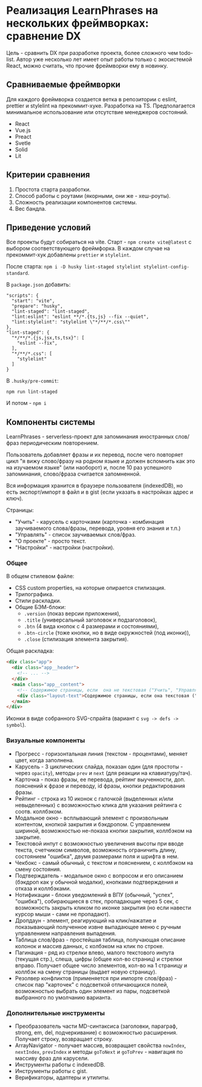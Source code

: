 # Реализация LearnPhrases на нескольких фреймворках: сравнение DX

Цель - сравнить DX при разработке проекта, более сложного чем todo-list. Автор уже несколько лет имеет опыт работы только с экосистемой React,  можно считать, что прочие фреймворки ему в новинку.



## Сравниваемые фреймворки

Для каждого фреймворка создается ветка в репозитории с eslint, prettier и stylelint на прекоммит-хуке. Разработка на TS. Предполагается минимальное использование или отсутствие менеджеров состояний.

- React
- Vue.js
- Preact
- Svetle
- Solid
- Lit



## Критерии сравнения

1. Простота старта разработки.
2. Способ работы с роутами (якорными, они же - хеш-роуты).
3. Сложность реализации компонентов системы.
4. Вес бандла.


## Приведение условий

Все проекты будут собираться на vite. Старт - `npm create vite@latest` с выбором соответствующего фреймфорка. В каждом случае на прекоммит-хук добавлены `prettier` и `stylelint`.

После старта: `npm i -D husky lint-staged stylelint stylelint-config-standard`.

В `package.json` добавить:

```
"scripts": {
  "start": "vite",
  "prepare": "husky",
  "lint-staged": "lint-staged",
  "lint:eslint": "eslint **/*.{ts,js} --fix --quiet",
  "lint:stylelint": "stylelint \"*/**/*.css\""
},
"lint-staged": {
  "*/**/*.{js,jsx,ts,tsx}": [
    "eslint --fix",
  ],
  "*/**/*.css": [
    "stylelint"
  ]
}
```

В `.husky/pre-commit`:

```
npm run lint-staged
```

И потом - `npm i`



## Компоненты системы

LearnPhrases - serverless-проект для запоминания иностранных слов/фраз периодическим повторением.

Пользователь добавляет фразы и их перевод, после чего повторяет цикл "я вижу слово/фразу на родном языке и должен вспомнить как это на изучаемом языке" (или наоборот) и, после 10 раз успешного запоминания, слово/фраза считается запомненной.

Вся информация хранится в браузере пользователя (indexedDB), но есть экспорт/импорт в файл и в gist (если указать в настройках адрес и ключ).

Страницы:

- "Учить" - карусель с карточками (карточка - комбинация заучиваемого слова/фразы, перевода, уровня его знания и т.п.)
- "Управлять" - список заучиваемых слов/фраз.
- "О проекте" - просто текст.
- "Настройки" - настройки (настройки).


### Общее

В общем стилевом файле:

- CSS custom properties, на которые опирается стилизация.
- Трипографика.
- Стили раскладки.
- Общие БЭМ-блоки:
  - `.version` (показ версии приложения),
  - `.title` (универсальный заголовок и подзаголовок),
  - `.btn` (4 вида кнопок с 4 размерами и состояниями),
  - `.btn-circle` (тоже кнопки, но в виде окружностей (под иконки)),
  - `.close` (стилизация элемента закрытия).

Общая раскладка:

```html
<div class="app">
  <div class="app__header">
    <!-- ... -->
  </div>
  <main class="app__content">
    <!-- Содержимое страницы, если  она не текстовая ("Учить", "Управлять") -->
    <div class="layout-text">Содержимое страницы, если она текстовая ("О проекте", "Настройки")</div>
  </main>
</div>
```

Иконки в виде собранного SVG-спрайта (вариант с `svg -> defs -> symbol`).



### Визуальные компоненты

- Прогресс - горизонтальная линия (текстом - процентами), меняет цвет, когда заполнена.
- Карусель - 3 циклических слайда, показан один (для простоты - через `opacity`), методы `prev` и `next` (для реакции на клавиатуру/тач).
- Карточка - показ фразы, ее перевода, рейтинг выученности, доп. пояснений к фразе и переводу, id фразы, кнопки редактирования фразы.
- Рейтинг - строка из 10 иконок с галочкой (выделенных и/или невыделенных) с возможностью клика для указания рейтинга с соотв. коллбэком.
- Модальное окно - всплывающий элемент с произвольным контентом, кнопкой закрытия и бэкдропом. С управлением шириной, возможностью не-показа кнопки закрытия, коллбэком на закрытие.
- Текстовой инпут с возможностью увеличения высоты при вводе текста, счетчиком символов, возможность ограничить длину, состоянием "ошибка", двумя размерами поля и шрифта в нем.
- Чекбокс - самый обычный, с текстом и пояснением, с коллбэком на смену состояния.
- Подтверждатель - модальное окно с вопросом и его описанием (бэкдроп как у обычной модалки), кнопками подтверждения и отказа и коллбэками.
- Нотификации - блоки уведомлений в ВПУ (обычный, "успех", "ошибка"), собирающиеся в стек, пропадающие через 5 сек, с возможность закрыть кликом по иконке закрытия (но если навести курсор мыши - сами не пропадают).
- Дропдаун - элемент, реагирующий на клик/нажатие и показывающий полученное извне выпадающее меню с ручным управлением направления выпадения.
- Таблица слов/фраз - простейшая таблица, получающая описание колонок и массив данных, с колбэком на клик по строке.
- Пагинация - ряд из стрелки влево, малого текстового инпута (текущая стр.), слеша, цифры (общее кол-во страниц) и стрелки вправо. Получает общее число элементов, кол-во на 1 страницу и коллбэк на смену страницы (выдает новую страницу).
- Резолвер конфликтов (применяется при импорте слов/фраз) - список пар "карточек" с подсветкой отличающихся полей, возможностью выбрать один элемент из пары, подсветкой выбранного по умолчанию варианта.

### Дополнительные инструменты

- Преобразователь части MD-синтаксиса (заголовки, параграф, strong, em, del, подчеркивание) с возможностью расширения. Получает строку, возвращает строку.
- ArrayNavigator - получает массив, возвращает свойства  `nowIndex`, `nextIndex`, `prevIndex` и методы `goToNext` и `goToPrev` - навигация по массиву фраз для карусели.
- Инструменты работы с indexedDB.
- Инструменты работы с gist.
- Верификаторы, адаптеры и утилиты.
